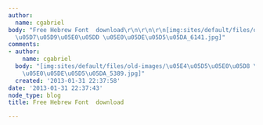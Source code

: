 ```yaml
---
author:
  name: cgabriel
body: "Free Hebrew Font  download\r\n\r\n\r\n[img:sites/default/files/old-images/\u05E4\u05D5\u05E0\u05D8
  \u05D7\u05D9\u05E0\u05DD \u05E0\u05DE\u05D5\u05DA_6141.jpg]"
comments:
- author:
    name: cgabriel
  body: "[img:sites/default/files/old-images/\u05E4\u05D5\u05E0\u05D8 \u05D7\u05D9\u05E0\u05DD
    \u05E0\u05DE\u05D5\u05DA_5389.jpg]"
  created: '2013-01-31 22:37:58'
date: '2013-01-31 22:37:43'
node_type: blog
title: Free Hebrew Font  download

---
```

